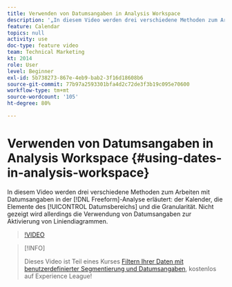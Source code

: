 ```yaml
---
title: Verwenden von Datumsangaben in Analysis Workspace
description: '„In diesem Video werden drei verschiedene Methoden zum Arbeiten mit Datumsangaben in der Freiformanalyse erläutert: der Kalender, die Elemente des Datumsbereichs und die Granularität. Nicht gezeigt wird allerdings die Verwendung von Datumsangaben zur Aktivierung von Liniendiagrammen. “'
feature: Calendar
topics: null
activity: use
doc-type: feature video
team: Technical Marketing
kt: 2014
role: User
level: Beginner
exl-id: 5b738273-867e-4eb9-bab2-3f16d18608b6
source-git-commit: 77b97a2593301bfa4d2c72de3f3b19c095e70600
workflow-type: tm+mt
source-wordcount: '105'
ht-degree: 80%

---
```


# Verwenden von Datumsangaben in Analysis Workspace {#using-dates-in-analysis-workspace}

In diesem Video werden drei verschiedene Methoden zum Arbeiten mit Datumsangaben in der [!DNL Freeform]-Analyse erläutert: der Kalender, die Elemente des [!UICONTROL Datumsbereichs] und die Granularität. Nicht gezeigt wird allerdings die Verwendung von Datumsangaben zur Aktivierung von Liniendiagrammen.

>[!VIDEO](https://video.tv.adobe.com/v/24136/?quality=12)

>[!INFO]
>
> Dieses Video ist Teil eines Kurses [Filtern Ihrer Daten mit benutzerdefinierter Segmentierung und Datumsangaben](https://experienceleague.adobe.com/?recommended=Analytics-U-1-2021.1.filterdata&amp;lang=de), kostenlos auf Experience League!